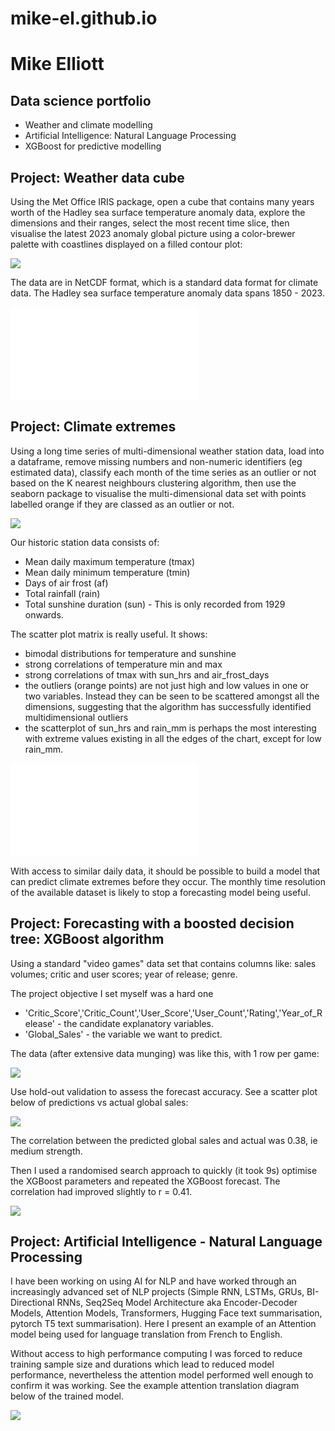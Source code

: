 # mike-el.github.io

# Mike Elliott
## Data science portfolio

 - Weather and climate modelling
 - Artificial Intelligence: Natural Language Processing
 - XGBoost for predictive modelling
   
## Project: Weather data cube
Using the Met Office IRIS package, open a cube that contains many years worth of the Hadley sea surface temperature anomaly data, explore the dimensions and their ranges, select the most recent time slice, then visualise the latest 2023 anomaly global picture using a color-brewer palette with coastlines displayed on a filled contour plot:

![](https://github.com/mike-el/mike-el.github.io/blob/main/images/hadley_last_slice.jpg)

The data are in NetCDF format, which is a standard data format for climate data. The Hadley sea surface temperature anomaly data spans 1850 - 2023.

![Code to perform the tasks above](Weather_data_cube.md)

## Project: Climate extremes
Using a long time series of multi-dimensional weather station data, load into a dataframe, remove missing numbers and non-numeric identifiers (eg estimated data), classify each month of the time series as an outlier or not based on the K nearest neighbours clustering algorithm, then use the seaborn package to visualise the multi-dimensional data set with points labelled orange if they are classed as an outlier or not.

![](https://github.com/mike-el/mike-el.github.io/blob/main/images/oxford_scatterplot_outliers.png)

Our historic station data consists of:

 - Mean daily maximum temperature (tmax)
 - Mean daily minimum temperature (tmin)
 - Days of air frost (af)
 - Total rainfall (rain)
 - Total sunshine duration (sun) - This is only recorded from 1929 onwards.

The scatter plot matrix is really useful. It shows:
 - bimodal distributions for temperature and sunshine
 - strong correlations of temperature min and max
 - strong correlations of tmax with sun_hrs and air_frost_days
 - the outliers (orange points) are not just high and low values in one or two variables. Instead they can be seen to be scattered amongst all the dimensions, suggesting that the algorithm has successfully identified multidimensional outliers
 - the scatterplot of sun_hrs and rain_mm is perhaps the most interesting with extreme values existing in all the edges of the chart, except for low rain_mm.

![Code to perform the tasks above](Climate_extremes.md)

With access to similar daily data, it should be possible to build a model that can predict climate extremes before they occur. The monthly time resolution of the available dataset is likely to stop a forecasting model being useful.

## Project: Forecasting with a boosted decision tree: XGBoost algorithm
Using a standard "video games" data set that contains columns like: sales volumes; critic and user scores; year of release; genre.

The project objective I set myself was a hard one
 - 'Critic_Score','Critic_Count','User_Score','User_Count','Rating','Year_of_Release' - the candidate explanatory variables.
 - 'Global_Sales' - the variable we want to predict.

The data (after extensive data munging) was like this, with 1 row per game:

![](https://github.com/mike-el/mike-el.github.io/blob/main/images/xgboost_data_optimisation.png)

Use hold-out validation to assess the forecast accuracy. See a scatter plot below of predictions vs actual global sales:

![](https://github.com/mike-el/mike-el.github.io/blob/main/images/xgboost_after_optimisation.png)

The correlation between the predicted global sales and actual was 0.38, ie medium strength.

Then I used a randomised search approach to quickly (it took 9s) optimise the XGBoost parameters and repeated the XGBoost forecast. The correlation had improved slightly to r = 0.41.

![](https://github.com/mike-el/mike-el.github.io/blob/main/images/xgboost_before_optimisation.png)

## Project: Artificial Intelligence - Natural Language Processing

I have been working on using AI for NLP and have worked through an increasingly advanced set of NLP projects (Simple RNN, LSTMs, GRUs, BI-Directional RNNs, Seq2Seq Model Architecture aka Encoder-Decoder Models, Attention Models, Transformers, Hugging Face text summarisation, pytorch T5 text summarisation). Here I present an example of an Attention model being used for language translation from French to English. 

Without access to high performance computing I was forced to reduce training sample size and durations which lead to reduced model performance, nevertheless the attention model performed well enough to confirm it was working. See the example attention translation diagram below of the trained model.

![](https://github.com/mike-el/mike-el.github.io/blob/main/images/Attention_translation_output.png)


